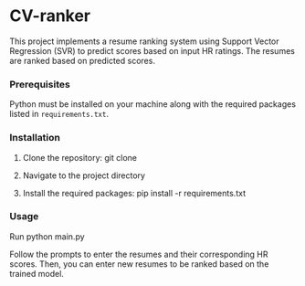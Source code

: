 # CV-ranker

This project implements a resume ranking system using Support Vector Regression (SVR) to predict scores based on input HR ratings. The resumes are ranked based on predicted scores.

### Prerequisites

Python must be installed on your machine along with the required packages listed in `requirements.txt`.

### Installation

1. Clone the repository:
   git clone <repository-url>

2. Navigate to the project directory
   
3. Install the required packages:
   pip install -r requirements.txt


### Usage

Run python main.py


Follow the prompts to enter the resumes and their corresponding HR scores. Then, you can enter new resumes to be ranked based on the trained model.










